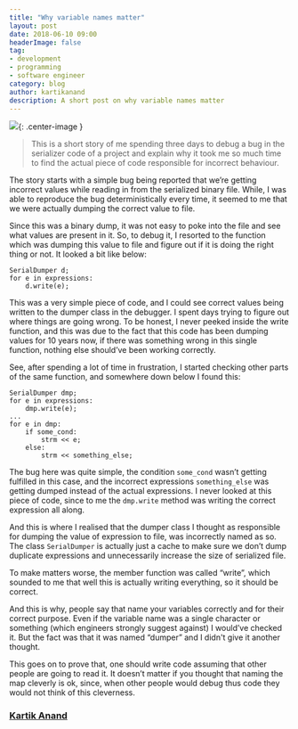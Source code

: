 ```yaml
---
title: "Why variable names matter"
layout: post
date: 2018-06-10 09:00
headerImage: false
tag:
- development
- programming
- software engineer
category: blog
author: kartikanand
description: A short post on why variable names matter
---
```


![](https://cdn-images-1.medium.com/max/1600/1*lbHWFqfTzKdvcPDs3c-bpA.jpeg){: .center-image }

>This is a short story of me spending three days to debug a bug in the serializer code of a project and explain why it took me so much time to find the actual piece of code responsible for incorrect behaviour.

The story starts with a simple bug being reported that we’re getting incorrect values while reading in from the serialized binary file. While, I was able to reproduce the bug deterministically every time, it seemed to me that we were actually dumping the correct value to file.

Since this was a binary dump, it was not easy to poke into the file and see what values are present in it. So, to debug it, I resorted to the function which was dumping this value to file and figure out if it is doing the right thing or not. It looked a bit like below:

    SerialDumper d;
    for e in expressions:
        d.write(e);

This was a very simple piece of code, and I could see correct values being written to the dumper class in the debugger. I spent days trying to figure out where things are going wrong. To be honest, I never peeked inside the write function, and this was due to the fact that this code has been dumping values for 10 years now, if there was something wrong in this single function, nothing else should’ve been working correctly.

See, after spending a lot of time in frustration, I started checking other parts of the same function, and somewhere down below I found this:

    SerialDumper dmp;
    for e in expressions:
        dmp.write(e);
    ...
    for e in dmp:
        if some_cond:
            strm << e;
        else:
            strm << something_else;

The bug here was quite simple, the condition `some_cond` wasn’t getting fulfilled in this case, and the incorrect expressions `something_else` was getting dumped instead of the actual expressions. I never looked at this piece of code, since to me the `dmp.write` method was writing the correct expression all along.

And this is where I realised that the dumper class I thought as responsible for dumping the value of expression to file, was incorrectly named as so. The class `SerialDumper` is actually just a cache to make sure we don’t dump duplicate expressions and unnecessarily increase the size of serialized file.

To make matters worse, the member function was called “write”, which sounded to me that well this is actually writing everything, so it should be correct.

And this is why, people say that name your variables correctly and for their correct purpose. Even if the variable name was a single character or something (which engineers strongly suggest against) I would’ve checked it. But the fact was that it was named “dumper” and I didn't give it another thought.

This goes on to prove that, one should write code assuming that other people are going to read it. It doesn’t matter if you thought that naming the map cleverly is ok, since, when other people would debug thus code they would not think of this cleverness.

### [Kartik Anand](https://medium.com/@exqu17)
